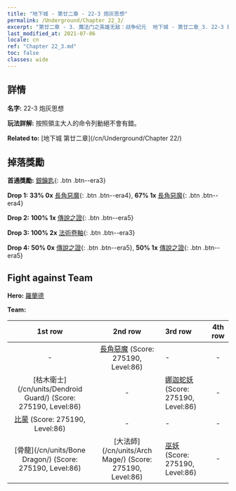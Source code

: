 ```yaml
---
title: "地下城 - 第廿二章 - 22-3 炮灰思想"
permalink: /Underground/Chapter 22_3/
excerpt: "第廿二章 - 3. 魔法门之英雄无敌：战争纪元  地下城 - 第廿二章_3. 22-3 炮灰思想"
last_modified_at: 2021-07-06
locale: cn
ref: "Chapter 22_3.md"
toc: false
classes: wide
---
```


## 詳情

 **名字:** 22-3 炮灰思想

 **玩法詳解:**       按照領主大人的命令列動絕不會有錯。

 **Related to:** [地下城 第廿二章](/cn/Underground/Chapter 22/)

## 掉落獎勵

 **首通獎勵:** [銀鑰匙](/cn/Items/con_693/){: .btn .btn--era3}

 **Drop 1:** **33% 0x** [長角惡魔](/cn/Items/unt_229/){: .btn .btn--era4}, **67% 1x** [長角惡魔](/cn/Items/unt_229/){: .btn .btn--era4}

 **Drop 2:** **100% 1x** [傳說之證](/cn/Items/mat_88/){: .btn .btn--era5}

 **Drop 3:** **100% 2x** [法術卷軸](/cn/Items/con_694/){: .btn .btn--era3}

 **Drop 4:** **50% 0x** [傳說之證](/cn/Items/mat_81/){: .btn .btn--era5}, **50% 1x** [傳說之證](/cn/Items/mat_81/){: .btn .btn--era5}


## Fight against Team
 **Hero:** [羅蘭德](/cn/heroes/Roland/)

 **Team:**


  | 1st row | 2nd row | 3rd row | 4th row |
  |:----:|:----:|:----|:----:|
  | - | [長角惡魔](/cn/units/Demon/) (Score: 275190, Level:86)  | - | - |
  | [枯木衛士](/cn/units/Dendroid Guard/) (Score: 275190, Level:86)  | - | [娜迦蛇妖](/cn/units/Naga/) (Score: 275190, Level:86)  | - |
  | [比蒙](/cn/units/Behemoth/) (Score: 275190, Level:86)  | - | - | - |
  | [骨龍](/cn/units/Bone Dragon/) (Score: 275190, Level:86)  | [大法師](/cn/units/Arch Mage/) (Score: 275190, Level:86)  | [巫妖](/cn/units/Lich/) (Score: 275190, Level:86)  | - |


